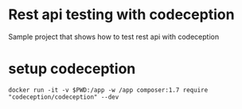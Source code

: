 # Rest api testing with codeception
Sample project that shows how to test rest api with codeception

# setup codeception

    docker run -it -v $PWD:/app -w /app composer:1.7 require "codeception/codeception" --dev  